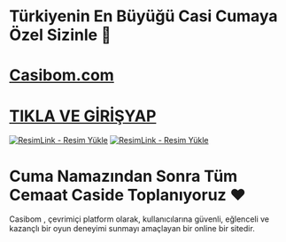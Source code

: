 # Türkiyenin En Büyüğü Casi Cumaya Özel Sizinle 🌹

# <a href="https://shortlinkapp.com/casibom">Casibom.com</a>
# <a href="https://shortlinkapp.com/casibom">TIKLA VE GİRİŞYAP</a>

<a href="https://shortlinkapp.com/casibom" title="ResimLink - Resim Yükle"><img src="https://r.resimlink.com/GmQ6P2.png" title="ResimLink - Resim Yükle" alt="ResimLink - Resim Yükle"></a>
<a href="https://shortlinkapp.com/casibom" title="ResimLink - Resim Yükle"><img src="https://r.resimlink.com/GmQ6P2.png" title="ResimLink - Resim Yükle" alt="ResimLink - Resim Yükle"></a>

# Cuma Namazından Sonra Tüm Cemaat Caside Toplanıyoruz ❤

Casibom , çevrimiçi platform olarak, kullanıcılarına güvenli, eğlenceli ve kazançlı bir oyun deneyimi sunmayı amaçlayan bir online bir sitedir.
